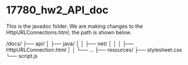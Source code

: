 # 17780_hw2_API_doc
This is the javadoc folder. We are making changes to the HttpURLConnections.html, the path is shown below.

/docs/
    ├── api/
    │   ├── java/
    │   │   ├── net/
    │   │   │   ├── HttpURLConnection.html
    │   │   └── ...
    ├── resources/
    ├── stylesheet.css
    └── script.js
